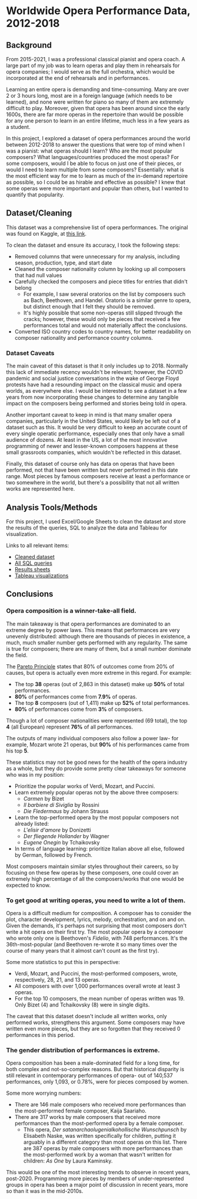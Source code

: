# Worldwide Opera Performance Data, 2012-2018

## Background

From 2015-2021, I was a professional classical pianist and opera coach. A large part of my job was to learn operas and play them in rehearsals for opera companies; I would serve as the full orchestra, which would be incorporated at the end of rehearsals and in performances.

Learning an entire opera is demanding and time-consuming. Many are over 2 or 3 hours long, most are in a foreign language (which needs to be learned), and none were written for piano so many of them are extremely difficult to play. Moreover, given that opera has been around since the early 1600s, there are far more operas in the repertoire than would be possible for any one person to learn in an entire lifetime, much less in a few years as a student.

In this project, I explored a dataset of opera performances around the world between 2012-2018 to answer the questions that were top of mind when I was a pianist: what operas should I learn? Who are the most popular composers? What languages/countries produced the most operas? For some composers, would I be able to focus on just one of their pieces, or would I need to learn multiple from some composers? Essentially: what is the most efficient way for me to learn as much of the in-demand repertoire as possible, so I could be as hirable and effective as possible? I knew that some operas were more important and popular than others, but I wanted to quantify that popularity.

## Dataset/Cleaning

This dataset was a comprehensive list of opera performances. The original was found on Kaggle, at [this link](https://www.kaggle.com/datasets/thedevastator/world-s-largest-database-of-opera-performances).

To clean the dataset and ensure its accuracy, I took the following steps:

- Removed columns that were unnecessary for my analysis, including season, production, type, and start date
- Cleaned the composer nationality column by looking up all composers that had null values
- Carefully checked the composers and piece titles for entries that didn't belong
  - For example, I saw several oratorios on the list by composers such as Bach, Beethoven, and Handel. Oratorio is a similar genre to opera, but distinct enough that I felt they should be removed.
  - It's highly possible that some non-operas still slipped through the cracks; however, these would only be pieces that received a few performances total and would not materially affect the conclusions.
- Converted ISO country codes to country names, for better readability on composer nationality and performance country columns.

### Dataset Caveats

The main caveat of this dataset is that it only includes up to 2018. Normally this lack of immediate recency wouldn't be relevant; however, the COVID pandemic and social justice conversations in the wake of George Floyd protests have had a resounding impact on the classical music and opera worlds, as everywhere else. I would be interested to see a dataset in a few years from now incorporating these changes to determine any tangible impact on the composers being performed and stories being told in opera.

Another important caveat to keep in mind is that many smaller opera companies, particularly in the United States, would likely be left out of a dataset such as this. It would be very difficult to keep an accurate count of every single operatic performance, especially ones that only have a small audience of dozens. At least in the US, a lot of the most innovative programming of newer and lesser-known composers happens at these small grassroots companies, which wouldn't be reflected in this dataset.

Finally, this dataset of course only has data on operas that have been performed, not that have been written but never performed in this date range. Most pieces by famous composers receive at least a performance or two somewhere in the world, but there's a possibility that not all written works are represented here.

## Analysis Tools/Methods

For this project, I used Excel/Google Sheets to clean the dataset and store the results of the queries, SQL to analyze the data and Tableau for visualization.

Links to all relevant items:

- [Cleaned dataset](https://docs.google.com/spreadsheets/d/1TzvFEXHW9B0Kms5ASjqg-oyI9BtJpNqreXTGeE6gnto/edit#gid=1415207453)
- [All SQL queries](https://github.com/Jonathan-Heaney/opera_sql/blob/main/opera_stats.sql)
- [Results sheets](https://docs.google.com/spreadsheets/d/1yIaik_xMHLSvy_NqRSq9F4zJgVxSStfV8xfSJqeJGhk/edit#gid=813183170)
- [Tableau visualizations](https://public.tableau.com/views/opera_stats/PerfCountComposer?:language=en-US&:display_count=n&:origin=viz_share_link)

## Conclusions

### Opera composition is a winner-take-all field.

The main takeaway is that opera performances are dominated to an extreme degree by power laws. This means that performances are very unevenly distributed: although there are thousands of pieces in existence, a much, much smaller number gets performed with any regularity. The same is true for composers; there are many of them, but a small number dominate the field.

The [Pareto Principle](https://betterexplained.com/articles/understanding-the-pareto-principle-the-8020-rule/) states that 80% of outcomes come from 20% of causes, but opera is actually even more extreme in this regard. For example:

- The top **38** operas (out of 2,863 in this dataset) make up **50%** of total performances.
- **80%** of performances come from **7.9%** of operas.
- The top **8** composers (out of 1,411) make up **52%** of total performances.
- **80%** of performances come from **3%** of composers.

Though a lot of composer nationalities were represented (69 total), the top **4** (all European) represent **76%** of all performances.

The outputs of many individual composers also follow a power law- for example, Mozart wrote 21 operas, but **90%** of his performances came from his top **5**.

These statistics may not be good news for the health of the opera industry as a whole, but they do provide some pretty clear takeaways for someone who was in my position:

- Prioritize the popular works of Verdi, Mozart, and Puccini.
- Learn extremely popular operas not by the above three composers:
  - _Carmen_ by Bizet
  - _Il barbiere di Siviglia_ by Rossini
  - _Die Fledermaus_ by Johann Strauss
- Learn the top-performed opera by the most popular composers not already listed:
  - _L'elisir d'amore_ by Donizetti
  - _Der fliegende Hollander_ by Wagner
  - _Eugene Onegin_ by Tchaikovsky
- In terms of language learning: prioritize Italian above all else, followed by German, followed by French.

Most composers maintain similar styles throughout their careers, so by focusing on these few operas by these composers, one could cover an extremely high percentage of all the composers/works that one would be expected to know.

### To get good at writing operas, you need to write a lot of them.

Opera is a difficult medium for composition. A composer has to consider the plot, character development, lyrics, melody, orchestration, and on and on. Given the demands, it's perhaps not surprising that most composers don't write a hit opera on their first try. The most popular opera by a composer who wrote only one is Beethoven's _Fidelio_, with 748 performances. It's the 36th-most-popular (and Beethoven re-wrote it so many times over the course of many years that it almost can't count as the first try).

Some more statistics to put this in perspective:

- Verdi, Mozart, and Puccini, the most-performed composers, wrote, respectively, 28, 21, and 13 operas.
- All composers with over 1,000 performances overall wrote at least 3 operas.
- For the top 10 composers, the mean number of operas written was 19. Only Bizet (4) and Tchaikovsky (8) were in single digits.

The caveat that this dataset doesn't include all written works, only performed works, strengthens this argument. Some composers may have written even more pieces, but they are so forgotten that they received 0 performances in this period.

### The gender distribution of performances is extreme.

Opera composition has been a male-dominated field for a long time, for both complex and not-so-complex reasons. But that historical disparity is still relevant in contemporary performances of opera- out of 140,537 performances, only 1,093, or 0.78%, were for pieces composed by women.

Some more worrying numbers:

- There are 146 male composers who received more performances than the most-performed female composer, Kaija Saariaho.
- There are 317 works by male composers that received more performances than the most-performed opera by a female composer.
  - This opera, _Der satanarchaolugenialkohollische Wunschpunsch_ by Elisabeth Naske, was written specifically for children, putting it arguably in a different category than most operas on this list. There are 387 operas by male composers with more performances than the most-performed work by a woman that wasn't written for children: _As One_ by Laura Kaminsky.

This would be one of the most interesting trends to observe in recent years, post-2020. Programming more pieces by members of under-represented groups in opera has been a major point of discussion in recent years, more so than it was in the mid-2010s.
